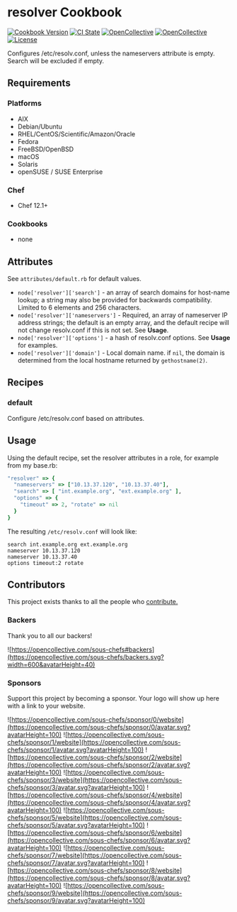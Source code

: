 # resolver Cookbook

[![Cookbook Version](https://img.shields.io/cookbook/v/resolver.svg)](https://supermarket.chef.io/cookbooks/resolver)
[![CI State](https://github.com/sous-chefs/resolver/workflows/ci/badge.svg)](https://github.com/sous-chefs/resolver/actions?query=workflow%3Aci)
[![OpenCollective](https://opencollective.com/sous-chefs/backers/badge.svg)](#backers)
[![OpenCollective](https://opencollective.com/sous-chefs/sponsors/badge.svg)](#sponsors)
[![License](https://img.shields.io/badge/License-Apache%202.0-green.svg)](https://opensource.org/licenses/Apache-2.0)

Configures /etc/resolv.conf, unless the nameservers attribute is empty. Search will be excluded if empty.

## Requirements

### Platforms

- AIX
- Debian/Ubuntu
- RHEL/CentOS/Scientific/Amazon/Oracle
- Fedora
- FreeBSD/OpenBSD
- macOS
- Solaris
- openSUSE / SUSE Enterprise

### Chef

- Chef 12.1+

### Cookbooks

- none

## Attributes

See `attributes/default.rb` for default values.

- `node['resolver']['search']` - an array of search domains for host-name lookup; a string may also be provided for backwards compatibility. Limited to 6 elements and 256 characters.
- `node['resolver']['nameservers']` - Required, an array of nameserver IP address strings; the default is an empty array, and the default recipe will not change resolv.conf if this is not set. See **Usage**.
- `node['resolver']['options']` - a hash of resolv.conf options. See **Usage** for examples.
- `node['resolver']['domain']` - Local domain name. if `nil`, the domain is determined from the local hostname returned by `gethostname(2)`.

## Recipes

### default

Configure /etc/resolv.conf based on attributes.

## Usage

Using the default recipe, set the resolver attributes in a role, for example from my base.rb:

```ruby
"resolver" => {
  "nameservers" => ["10.13.37.120", "10.13.37.40"],
  "search" => [ "int.example.org", "ext.example.org" ],
  "options" => {
    "timeout" => 2, "rotate" => nil
  }
}
```

The resulting `/etc/resolv.conf` will look like:

```text
search int.example.org ext.example.org
nameserver 10.13.37.120
nameserver 10.13.37.40
options timeout:2 rotate
```

## Contributors

This project exists thanks to all the people who [contribute.](https://opencollective.com/sous-chefs/contributors.svg?width=890&button=false)

### Backers

Thank you to all our backers!

![https://opencollective.com/sous-chefs#backers](https://opencollective.com/sous-chefs/backers.svg?width=600&avatarHeight=40)

### Sponsors

Support this project by becoming a sponsor. Your logo will show up here with a link to your website.

![https://opencollective.com/sous-chefs/sponsor/0/website](https://opencollective.com/sous-chefs/sponsor/0/avatar.svg?avatarHeight=100)
![https://opencollective.com/sous-chefs/sponsor/1/website](https://opencollective.com/sous-chefs/sponsor/1/avatar.svg?avatarHeight=100)
![https://opencollective.com/sous-chefs/sponsor/2/website](https://opencollective.com/sous-chefs/sponsor/2/avatar.svg?avatarHeight=100)
![https://opencollective.com/sous-chefs/sponsor/3/website](https://opencollective.com/sous-chefs/sponsor/3/avatar.svg?avatarHeight=100)
![https://opencollective.com/sous-chefs/sponsor/4/website](https://opencollective.com/sous-chefs/sponsor/4/avatar.svg?avatarHeight=100)
![https://opencollective.com/sous-chefs/sponsor/5/website](https://opencollective.com/sous-chefs/sponsor/5/avatar.svg?avatarHeight=100)
![https://opencollective.com/sous-chefs/sponsor/6/website](https://opencollective.com/sous-chefs/sponsor/6/avatar.svg?avatarHeight=100)
![https://opencollective.com/sous-chefs/sponsor/7/website](https://opencollective.com/sous-chefs/sponsor/7/avatar.svg?avatarHeight=100)
![https://opencollective.com/sous-chefs/sponsor/8/website](https://opencollective.com/sous-chefs/sponsor/8/avatar.svg?avatarHeight=100)
![https://opencollective.com/sous-chefs/sponsor/9/website](https://opencollective.com/sous-chefs/sponsor/9/avatar.svg?avatarHeight=100)
